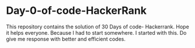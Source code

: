 # Day-0-of-code-HackerRank
This repository contains the solution of 30 Days of code- Hackerrank. Hope it helps everyone.
Because I had to start somewhere. I started with this. Do give me response with better and efficient codes.
